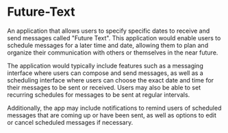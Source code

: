 # Future-Text
An application that allows users to specify specific dates to receive and send messages called "Future Text". This application would enable users to schedule messages for a later time and date, allowing them to plan and organize their communication with others or themselves in the near future.

The application would typically include features such as a messaging interface where users can compose and send messages, as well as a scheduling interface where users can choose the exact date and time for their messages to be sent or received. Users may also be able to set recurring schedules for messages to be sent at regular intervals.

Additionally, the app may include notifications to remind users of scheduled messages that are coming up or have been sent, as well as options to edit or cancel scheduled messages if necessary.
